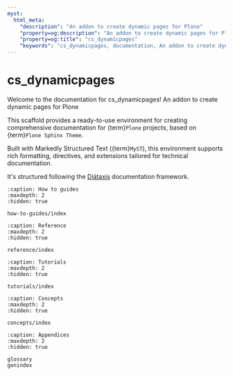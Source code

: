 ```yaml
---
myst:
  html_meta:
    "description": "An addon to create dynamic pages for Plone"
    "property=og:description": "An addon to create dynamic pages for Plone"
    "property=og:title": "cs_dynamicpages"
    "keywords": "cs_dynamicpages, documentation, An addon to create dynamic pages for Plone"
---
```


# cs_dynamicpages

Welcome to the documentation for cs_dynamicpages!
An addon to create dynamic pages for Plone

This scaffold provides a ready-to-use environment for creating comprehensive documentation for {term}`Plone` projects, based on {term}`Plone Sphinx Theme`.

Built with Markedly Structured Text ({term}`MyST`), this environment supports rich formatting, directives, and extensions tailored for technical documentation.

It's structured following the [Diátaxis](https://diataxis.fr/) documentation framework.

```{toctree}
:caption: How to guides
:maxdepth: 2
:hidden: true

how-to-guides/index
```

```{toctree}
:caption: Reference
:maxdepth: 2
:hidden: true

reference/index
```

```{toctree}
:caption: Tutorials
:maxdepth: 2
:hidden: true

tutorials/index
```

```{toctree}
:caption: Concepts
:maxdepth: 2
:hidden: true

concepts/index
```

```{toctree}
:caption: Appendices
:maxdepth: 2
:hidden: true

glossary
genindex
```
